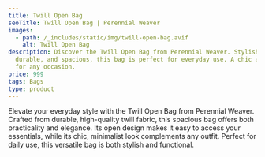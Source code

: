 ```yaml
---
title: Twill Open Bag
seoTitle: Twill Open Bag | Perennial Weaver
images:
  - path: /_includes/static/img/twill-open-bag.avif
    alt: Twill Open Bag
description: Discover the Twill Open Bag from Perennial Weaver. Stylish,
  durable, and spacious, this bag is perfect for everyday use. A chic accessory
  for any occasion.
price: 999
tags: Bags
type: product
---
```

Elevate your everyday style with the Twill Open Bag from Perennial Weaver. Crafted from durable, high-quality twill fabric, this spacious bag offers both practicality and elegance. Its open design makes it easy to access your essentials, while its chic, minimalist look complements any outfit. Perfect for daily use, this versatile bag is both stylish and functional.
